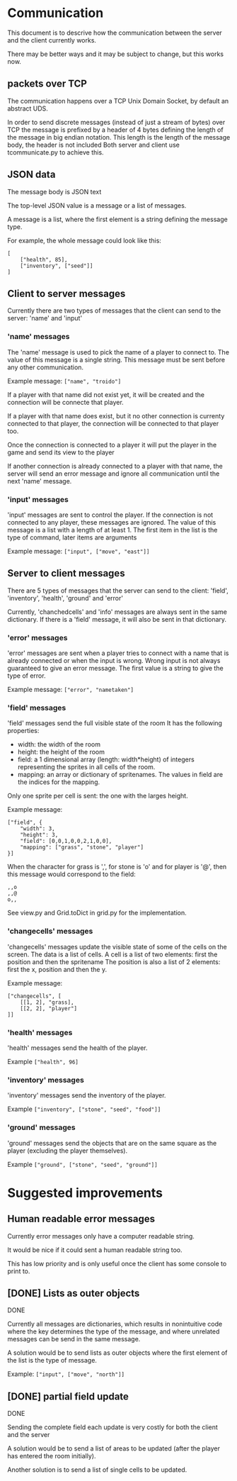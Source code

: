 
# Communication

This document is to descrive how the communication between the server and the client currently works.

There may be better ways and it may be subject to change, but this works now.

## packets over TCP

The communication happens over a TCP Unix Domain Socket, by default an abstract UDS.

In order to send discrete messages (instead of just a stream of bytes) over TCP the message is prefixed by a header of 4 bytes defining the length of the message in big endian notation.
This length is the length of the message body, the header is not included
Both server and client use tcommunicate.py to achieve this.


## JSON data

The message body is JSON text

The top-level JSON value is a message or a list of messages.

A message is a list, where the first element is a string defining the message type.

For example, the whole message could look like this:

    [
        ["health", 85],
        ["inventory", ["seed"]]
    ]



## Client to server messages

Currently there are two types of messages that the client can send to the server: 'name' and 'input'

### 'name' messages

The 'name' message is used to pick the name of a player to connect to.
The value of this message is a single string.
This message must be sent before any other communication.

Example message: `["name", "troido"]`

If a player with that name did not exist yet, it will be created and the connection will be connecte that player.

If a player with that name does exist, but it no other connection is currenty connected to that player, the connection will be connected to that player too.

Once the connection is connected to a player it will put the player in the game and send its view to the player

If another connection is already connected to a player with that name, the server will send an error message and ignore all communication until the next 'name' message.

### 'input' messages

'input' messages are sent to control the player.
If the connection is not connected to any player, these messages are ignored.
The value of this message is a list with a length of at least 1.
The first item in the list is the type of command, later items are arguments

Example message: `["input", ["move", "east"]]`


## Server to client messages

There are 5 types of messages that the server can send to the client: 'field', 'inventory', 'health', 'ground' and 'error'

Currently, 'chanchedcells' and 'info' messages are always sent in the same dictionary.
If there is a 'field' message, it will also be sent in that dictionary.

### 'error' messages

'error' messages are sent when a player tries to connect with a name that is already connected or when the input is wrong.
Wrong input is not always guaranteed to give an error message. The first value is a string to give the type of error.

Example message: `["error", "nametaken"]`


### 'field' messages

'field' messages send the full visible state of the room
It has the following properties:

- width: the width of the room
- height: the height of the room
- field: a 1 dimensional array (length: width*height) of integers representing the sprites in all cells of the room.
- mapping: an array or dictionary of spritenames. The values in field are the indices for the mapping.

Only one sprite per cell is sent: the one with the larges height.

Example message:

    ["field", {
        "width": 3,
        "height": 3,
        "field": [0,0,1,0,0,2,1,0,0],
        "mapping": ["grass", "stone", "player"]
    }]

When the character for grass is ',', for stone is 'o' and for player is '@', then this message would correspond to the field:

    ,,o
    ,,@
    o,,

See view.py and Grid.toDict in grid.py for the implementation.

### 'changecells' messages

'changecells' messages update the visible state of some of the cells on the screen.
The data is a list of cells.
A cell is a list of two elements: first the position and then the spritename
The position is also a list of 2 elements: first the x, position and then the y.

Example message:

    ["changecells", [
        [[1, 2], "grass],
        [[2, 2], "player"]
    ]]

### 'health' messages

'health' messages send the health of the player.

Example `["health", 96]`


### 'inventory' messages

'inventory' messages send the inventory of the player.

Example `["inventory", ["stone", "seed", "food"]]`


### 'ground' messages

'ground' messages send the objects that are on the same square as the player (excluding the player themselves).

Example `["ground", ["stone", "seed", "ground"]]`



# Suggested improvements

## Human readable error messages

Currently error messages only have a computer readable string.

It would be nice if it could sent a human readable string too.

This has low priority and is only useful once the client has some console to print to.



## [DONE] Lists as outer objects

DONE

Currently all messages are dictionaries, which results in nonintuitive code where the key determines the type of the message, and where unrelated messages can be send in the same message.

A solution would be to send lists as outer objects where the first element of the list is the type of message.

Example: `["input", ["move", "north"]]`

## [DONE] partial field update

DONE

Sending the complete field each update is very costly for both the client and the server

A solution would be to send a list of areas to be updated (after the player has entered the room initially).

Another solution is to send a list of single cells to be updated.
